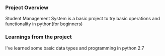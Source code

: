 ### Project Overview

 Student Management System is a basic project to try basic operations and functionality in python(for beginners)


### Learnings from the project

 I've learned some basic data types and programming in python 2.7



